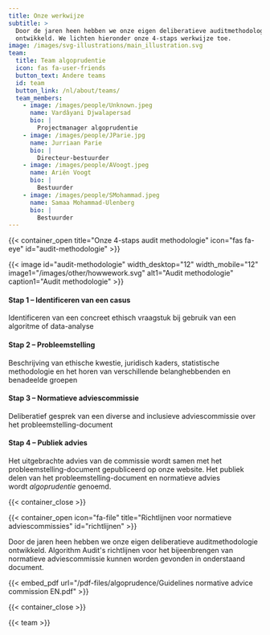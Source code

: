 ```yaml
---
title: Onze werkwijze
subtitle: >
  Door de jaren heen hebben we onze eigen deliberatieve auditmethodologie
  ontwikkeld. We lichten hieronder onze 4-staps werkwijze toe.
image: /images/svg-illustrations/main_illustration.svg
team:
  title: Team algoprudentie
  icon: fas fa-user-friends
  button_text: Andere teams
  id: team
  button_link: /nl/about/teams/
  team_members:
    - image: /images/people/Unknown.jpeg
      name: Vardâyani Djwalapersad
      bio: |
        Projectmanager algoprudentie
    - image: /images/people/JParie.jpg
      name: Jurriaan Parie
      bio: |
        Directeur-bestuurder
    - image: /images/people/AVoogt.jpeg
      name: Ariën Voogt
      bio: |
        Bestuurder
    - image: /images/people/SMohammad.jpeg
      name: Samaa Mohammad-Ulenberg
      bio: |
        Bestuurder
---
```


{{< container_open title="Onze 4-staps audit methodologie" icon="fas fa-eye" id="audit-methodologie" >}}

{{< image id="audit-methodologie" width_desktop="12" width_mobile="12" image1="/images/other/howwework.svg" alt1="Audit methodologie" caption1="Audit methodologie" >}}

#### Stap 1 – Identificeren van een casus

Identificeren van een concreet ethisch vraagstuk bij gebruik van een algoritme of data-analyse

#### Stap 2 – Probleemstelling

Beschrijving van ethische kwestie, juridisch kaders, statistische methodologie en het horen van verschillende belanghebbenden en benadeelde groepen

#### Stap 3 – Normatieve adviescommissie

Deliberatief gesprek van een diverse and inclusieve adviescommissie over het probleemstelling-document

#### Stap 4 – Publiek advies

Het uitgebrachte advies van de commissie wordt samen met het probleemstelling-document gepubliceerd op onze website. Het publiek delen van het  probleemstelling-document en normatieve advies wordt *algoprudentie* genoemd.

{{< container_close >}}

{{< container_open icon="fa-file" title="Richtlijnen voor normatieve adviescommissies" id="richtlijnen" >}}

Door de jaren heen hebben we onze eigen deliberatieve auditmethodologie ontwikkeld. Algorithm Audit's richtlijnen voor het bijeenbrengen van normatieve adviescommissie kunnen worden gevonden in onderstaand document.

{{< embed_pdf url="/pdf-files/algoprudence/Guidelines normative advice commission EN.pdf" >}}

{{< container_close >}}

{{< team >}}
